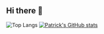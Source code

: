 ## Hi there 👋

<!--
**AstroPatty/AstroPatty** is a ✨ _special_ ✨ repository because its `README.md` (this file) appears on your GitHub profile.

Here are some ideas to get you started:

- 🔭 I’m currently working on ...
- 🌱 I’m currently learning ...
- 👯 I’m looking to collaborate on ...
- 🤔 I’m looking for help with ...
- 💬 Ask me about ...
- 📫 How to reach me: ...
- 😄 Pronouns: ...
- ⚡ Fun fact: ...
-->
![Top Langs](https://github-readme-stats.vercel.app/api/top-langs/?username=AstroPatty&langs_count=8&size_weight=0.5&count_weight=0.5&exclude_repo=graphity)
[![Patrick's GitHub stats](https://github-readme-stats.vercel.app/api?username=AstroPatty)](https://github.com/anuraghazra/github-readme-stats)
